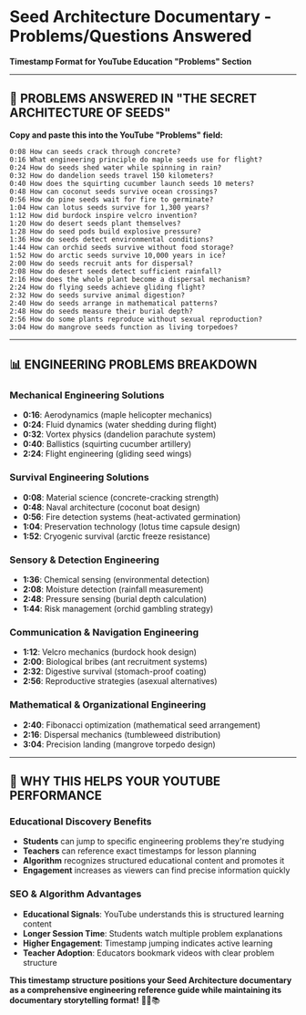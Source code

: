 # Seed Architecture Documentary - Problems/Questions Answered
**Timestamp Format for YouTube Education "Problems" Section**

---

## 🌱 **PROBLEMS ANSWERED IN "THE SECRET ARCHITECTURE OF SEEDS"**

**Copy and paste this into the YouTube "Problems" field:**

```
0:08 How can seeds crack through concrete?
0:16 What engineering principle do maple seeds use for flight?
0:24 How do seeds shed water while spinning in rain?
0:32 How do dandelion seeds travel 150 kilometers?
0:40 How does the squirting cucumber launch seeds 10 meters?
0:48 How can coconut seeds survive ocean crossings?
0:56 How do pine seeds wait for fire to germinate?
1:04 How can lotus seeds survive for 1,300 years?
1:12 How did burdock inspire velcro invention?
1:20 How do desert seeds plant themselves?
1:28 How do seed pods build explosive pressure?
1:36 How do seeds detect environmental conditions?
1:44 How can orchid seeds survive without food storage?
1:52 How do arctic seeds survive 10,000 years in ice?
2:00 How do seeds recruit ants for dispersal?
2:08 How do desert seeds detect sufficient rainfall?
2:16 How does the whole plant become a dispersal mechanism?
2:24 How do flying seeds achieve gliding flight?
2:32 How do seeds survive animal digestion?
2:40 How do seeds arrange in mathematical patterns?
2:48 How do seeds measure their burial depth?
2:56 How do some plants reproduce without sexual reproduction?
3:04 How do mangrove seeds function as living torpedoes?
```

---

## 📊 **ENGINEERING PROBLEMS BREAKDOWN**

### **Mechanical Engineering Solutions**
- **0:16**: Aerodynamics (maple helicopter mechanics)
- **0:24**: Fluid dynamics (water shedding during flight)  
- **0:32**: Vortex physics (dandelion parachute system)
- **0:40**: Ballistics (squirting cucumber artillery)
- **2:24**: Flight engineering (gliding seed wings)

### **Survival Engineering Solutions**
- **0:08**: Material science (concrete-cracking strength)
- **0:48**: Naval architecture (coconut boat design)
- **0:56**: Fire detection systems (heat-activated germination)
- **1:04**: Preservation technology (lotus time capsule design)
- **1:52**: Cryogenic survival (arctic freeze resistance)

### **Sensory & Detection Engineering**
- **1:36**: Chemical sensing (environmental detection)
- **2:08**: Moisture detection (rainfall measurement)
- **2:48**: Pressure sensing (burial depth calculation)
- **1:44**: Risk management (orchid gambling strategy)

### **Communication & Navigation Engineering**
- **1:12**: Velcro mechanics (burdock hook design)
- **2:00**: Biological bribes (ant recruitment systems)
- **2:32**: Digestive survival (stomach-proof coating)
- **2:56**: Reproductive strategies (asexual alternatives)

### **Mathematical & Organizational Engineering**
- **2:40**: Fibonacci optimization (mathematical seed arrangement)
- **2:16**: Dispersal mechanics (tumbleweed distribution)
- **3:04**: Precision landing (mangrove torpedo design)

---

## 🎯 **WHY THIS HELPS YOUR YOUTUBE PERFORMANCE**

### **Educational Discovery Benefits**
- **Students** can jump to specific engineering problems they're studying
- **Teachers** can reference exact timestamps for lesson planning
- **Algorithm** recognizes structured educational content and promotes it
- **Engagement** increases as viewers can find precise information quickly

### **SEO & Algorithm Advantages**
- **Educational Signals**: YouTube understands this is structured learning content
- **Longer Session Time**: Students watch multiple problem explanations
- **Higher Engagement**: Timestamp jumping indicates active learning
- **Teacher Adoption**: Educators bookmark videos with clear problem structure

**This timestamp structure positions your Seed Architecture documentary as a comprehensive engineering reference guide while maintaining its documentary storytelling format!** 🌱🔧📚
